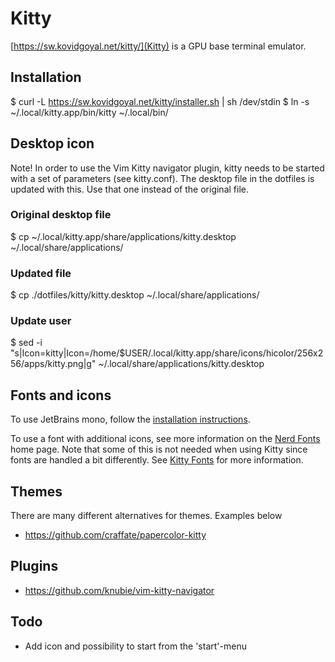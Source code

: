 # Kitty

[https://sw.kovidgoyal.net/kitty/](Kitty) is a GPU base terminal emulator.

## Installation

$ curl -L https://sw.kovidgoyal.net/kitty/installer.sh | sh /dev/stdin
$ ln -s ~/.local/kitty.app/bin/kitty ~/.local/bin/

## Desktop icon

Note! In order to use the Vim Kitty navigator plugin, kitty needs to be started
with a set of parameters (see kitty.conf). The desktop file in the dotfiles is
updated with this. Use that one instead of the original file.

### Original desktop file

$ cp ~/.local/kitty.app/share/applications/kitty.desktop ~/.local/share/applications/

### Updated file

$ cp ./dotfiles/kitty/kitty.desktop ~/.local/share/applications/

### Update user

$ sed -i "s|Icon=kitty|Icon=/home/$USER/.local/kitty.app/share/icons/hicolor/256x256/apps/kitty.png|g" ~/.local/share/applications/kitty.desktop

## Fonts and icons

To use JetBrains mono, follow the [installation
instructions](https://www.jetbrains.com/lp/mono/#how-to-install).

To use a font with additional icons, see more information on the [Nerd
Fonts](https://www.nerdfonts.com/) home page. Note that some of this is not
needed when using Kitty since fonts are handled a bit differently. See [Kitty
Fonts](https://sw.kovidgoyal.net/kitty/conf/?highlight=font#fonts) for more
information.


## Themes

There are many different alternatives for themes. Examples below

* https://github.com/craffate/papercolor-kitty

## Plugins

* https://github.com/knubie/vim-kitty-navigator

## Todo

* Add icon and possibility to start from the 'start'-menu

